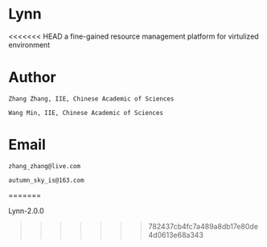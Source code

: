 Lynn
====
<<<<<<< HEAD
 a fine-gained resource management platform for virtulized environment


Author
====
    Zhang Zhang, IIE, Chinese Academic of Sciences

    Wang Min, IIE, Chinese Academic of Sciences


Email
====
    zhang_zhang@live.com

    autumn_sky_is@163.com

=======

Lynn-2.0.0
>>>>>>> 782437cb4fc7a489a8db17e80de4d0613e68a343
